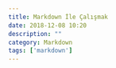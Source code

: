 ```yaml
---
title: Markdown İle Çalışmak
date: 2018-12-08 10:20
description: ""
category: Markdown
tags: ['markdown']
---
```


<Title/>

Markdown'un sitesinde derki :

Markdown is a text-to-HTML conversion tool for web writers. Markdown allows you to write using an easy-to-read, easy-to-write plain text format, then convert it to structurally valid XHTML (or HTML).

Yani :) Markdown sayesinde normal yazıdan HTML işaretleme diline yazılarınızı rahatça dönüştürebilirsiniz. Markdown size daha kolay okunabilir, yazılabilir ve hemen HTML'e çevrilebilir bir yapı sunmaktadır. Tabi ki sadece HTML değil, kullandığınız uygulamaların opsiyonlarına göz atacak olursanız PDF, DOC, TXT gibi birçok döküman biçimine de Markdown'u kolaylıkla dönüştürebileceğinizi görebilirsiniz.

Daha önce **GitBook** içerisinde hazırladığım [Markdown Klavuzuna ulaşmak için tıklayın..](https://hakanyalcinkaya.gitbooks.io/markdown/content/genel_bakis.html)


::: tip Markdown ile ilgili daha fazla şey öğrenmek istersen Vakademi'deki eğitimimi inceleyebilirsin ;)
[Markdown Kullanım Rehberi](https://vakademi.com.tr/home/category/web/markdown-kullanim-rehberi/)
[![Vakademi - Markdown kullanim rehberi](../img/vakademi-markdown.jpg)](https://vakademi.com.tr/home/category/web/markdown-kullanim-rehberi/)
:::
